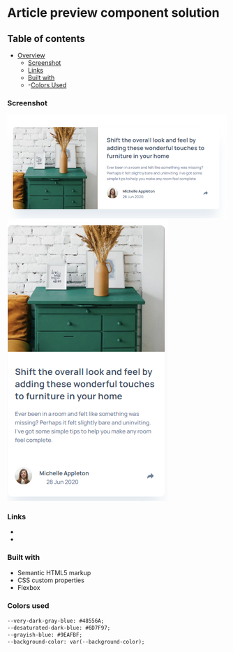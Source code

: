 #  Article preview component solution


## Table of contents

- [Overview](#overview)
  - [Screenshot](#screenshot)
  - [Links](#links)
  - [Built with](#built-with)
  - -[Colors Used](#colors-used)


### Screenshot

![](./img/desktop.png)
![](./img/mobile.png)



### Links

- [Solution URL]: (https://your-solution-url.com)
- [Live Site URL]: (https://your-live-site-url.com)


### Built with

- Semantic HTML5 markup
- CSS custom properties
- Flexbox


### Colors used

    --very-dark-gray-blue: #48556A;
    --desaturated-dark-blue: #6D7F97;
    --grayish-blue: #9EAFBF;
    --background-color: var(--background-color);
  



